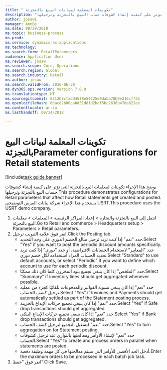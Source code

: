 ```yaml
--- 
title: " تكوينات المعلمة لبيانات البيع بالتجزئة"
description: "يوضح هذا الإجراء تكوينات لمعلمات البيع بالتجزئة التي تؤثر على كيفية إنشاء كشوفات حساب البيع بالتجزئة وترحيلها."
author: josaw1
manager: AnnBe
ms.date: 08/29/2018
ms.topic: business-process
ms.prod: 
ms.service: dynamics-ax-applications
ms.technology: 
ms.search.form: RetailParameters
audience: Application User
ms.reviewer: josaw
ms.search.scope: Core, Operations
ms.search.region: Global
ms.search.industry: Retail
ms.author: josaw
ms.search.validFrom: 2016-06-30
ms.dyn365.ops.version: Version 7.0.0
ms.translationtype: HT
ms.sourcegitcommit: 0312b8cfadd45f8e59225e9daba78b9e216cff51
ms.openlocfilehash: 6dacd2b80ca0d51d81d2bdf5bc2636b47da621ee
ms.contentlocale: ar-sa
ms.lasthandoff: 09/14/2018

---
```

# <a name="parameter-configurations-for-retail-statements"></a><span data-ttu-id="f4cab-103"> تكوينات المعلمة لبيانات البيع بالتجزئة</span><span class="sxs-lookup"><span data-stu-id="f4cab-103">Parameter configurations for Retail statements</span></span>

[!include[task guide banner](../includes/task-guide-banner.md)]

<span data-ttu-id="f4cab-104">يوضح هذا الإجراء تكوينات لمعلمات البيع بالتجزئة التي تؤثر على كيفية إنشاء كشوفات حساب البيع بالتجزئة وترحيلها.</span><span class="sxs-lookup"><span data-stu-id="f4cab-104">This procedure demonstrates configurations for Retail parameters that affect how Retail statements get created and posted.</span></span> <span data-ttu-id="f4cab-105">يستخدم هذا الإجراء شركة بيانات العرض التوضيحي USRT.</span><span class="sxs-lookup"><span data-stu-id="f4cab-105">This procedure uses the USRT demo company.</span></span>

1. <span data-ttu-id="f4cab-106">انتقل إلى البيع بالتجزئة والتجارة > إعداد المراكز الرئيسية > المعلمات > معلمات البيع بالتجزئة‬.</span><span class="sxs-lookup"><span data-stu-id="f4cab-106">Go to Retail and commerce > Headquarters setup  > Parameters > Retail parameters.</span></span>
2. <span data-ttu-id="f4cab-107">انقر فوق علامة التبويب ترحيل.</span><span class="sxs-lookup"><span data-stu-id="f4cab-107">Click the Posting tab.</span></span>
    * <span data-ttu-id="f4cab-108">حدد "نعم" إذا كنت تريد ترحيل مبالغ الخصم الدوري على وجه التحديد.</span><span class="sxs-lookup"><span data-stu-id="f4cab-108">Select "Yes" if you want to post the periodic discount amounts specifically.</span></span>  
    * <span data-ttu-id="f4cab-109">حدد "المعايير" لاستخدام الحسابات الافتراضية، أو حدد "دوري" إذا كنت تريد تحديد الحساب المراد استخدامه لكل خصم دوري.</span><span class="sxs-lookup"><span data-stu-id="f4cab-109">Select "Standard" to use default accounts, or select "Periodic" if you want to define which account to use for each periodic discount.</span></span>  
    * <span data-ttu-id="f4cab-110">حدد "الملخص" إذا كان ينبغي تجميع بنود المخزون كلما كان ذلك ممكنًا.</span><span class="sxs-lookup"><span data-stu-id="f4cab-110">Select "Summary" if inventory lines should get aggregated whenever possible.</span></span>  
    * <span data-ttu-id="f4cab-111">حدد "نعم" إذا كان ينبغي تسوية الفواتير والمدفوعات تلقائيًا كجزء من عملية ترحيل كشف الحساب.</span><span class="sxs-lookup"><span data-stu-id="f4cab-111">Select "Yes" if Invoices and Payments should get automatically settled as part of the Statement posting process.</span></span>  
    * <span data-ttu-id="f4cab-112">حدد "نعم" إذا كان ينبغي تجميع حركات الإيداع بالخزينة.</span><span class="sxs-lookup"><span data-stu-id="f4cab-112">Select "Yes" if Safe drop transactions should get aggregated.</span></span>  
    * <span data-ttu-id="f4cab-113">حدد "نعم" إذا كان ينبغي تجميع حركات الإيداع البنكي.</span><span class="sxs-lookup"><span data-stu-id="f4cab-113">Select "Yes" if Bank drop transactions should get aggregated.</span></span>  
    * <span data-ttu-id="f4cab-114">حدد "نعم" لتشغيل التجميع لترحيل كشف الحساب.</span><span class="sxs-lookup"><span data-stu-id="f4cab-114">Select "Yes" to turn aggregation on for Statement posting.</span></span>  
    * <span data-ttu-id="f4cab-115">حدد "نعم" لإنشاء الأوامر ومعالجتها بالتوازي عند ترحيل كشوفات الحساب.</span><span class="sxs-lookup"><span data-stu-id="f4cab-115">Select "Yes" to create and process orders in parallel when statements are posted.</span></span>  
    * <span data-ttu-id="f4cab-116">أدخل الحد الأقصى للأوامر التي سيتم معالجتها في كل مهمة وظيفة دفعية.</span><span class="sxs-lookup"><span data-stu-id="f4cab-116">Enter the maximum orders to be processed in each batch job task.</span></span>  
3. <span data-ttu-id="f4cab-117">انقر فوق "حفظ".</span><span class="sxs-lookup"><span data-stu-id="f4cab-117">Click Save.</span></span>


